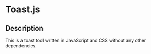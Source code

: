 # Toast.js

## Description

This is a toast tool written in JavaScript and CSS without any other dependencies.